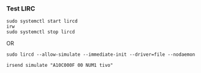 
### Test LIRC

```
sudo systemctl start lircd
irw
sudo systemctl stop lircd
```

OR

```
sudo lircd --allow-simulate --immediate-init --driver=file --nodaemon

irsend simulate "A10C000F 00 NUM1 tivo"
```
